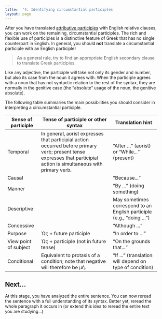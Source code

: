 ```yaml
---
title:  '4. Identifying circumstantial participles'
layout: page
---
```




After you have translated [attributive participles](../attributiveptcpls/) with English relative clauses, you can work on
the remaining, circumstantial participles. The rich and flexible use of participles is a distinctive feature of Greek
that has no single counterpart in English. In general, you should **not** translate a
circumstantial participle with an English participle!

>As a general rule, try to find an appropriate English secondary clause to translate Greek participles.


Like any adjective, the participle will take not only its gender and number, but also its case from the noun it agrees with. When the participle agrees with a noun that has not syntactic relation to the rest of the syntax, they are normally in the genitive case (the
“absolute” usage of the noun, the genitive absolute).


The following table summaries the main possibilities  you should consider in interpreting a circumstantial participle.



| Sense of	participle |Tense of participle or other syntax | Translation hint |
|-------------------|--------------------|------------------|
| Temporal | In general, aorist expresses that participial action occurred before primary verb;  present tense expresses that participial action is simultaneous with primary verb. | “After ...” (aorist) or “While...” (present) |
| Causal | | “Because...” |
| Manner | | “By ...” (doing something) |
|  Descriptive | | May sometimes correspond to an English participle (e.g., “doing ...”) |
| Concessive | |“Although ...”  |
| Purpose | Ὡς  + future participle |  “In order to ...” |
| View point of subject |Ὡς  + participle (not in future tense) | “On the grounds that...” |
| Conditional | Equivalent to protasis of a condition; note that negative will therefore be μή. | “If ...”  (translation will depend  on type of condition) |


## Next...

At this stage, you have analyzed the entire sentence. You can now reread the sentence with a full understanding of its
syntax.  Better yet, reread the whole paragraph it occurs in (or extend this idea to reread the entire text you are studying...)
